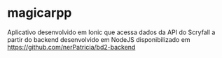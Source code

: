# magicarpp
Aplicativo desenvolvido em Ionic que acessa dados da API do Scryfall a partir do backend desenvolvido em NodeJS disponibilizado em https://github.com/nerPatricia/bd2-backend
